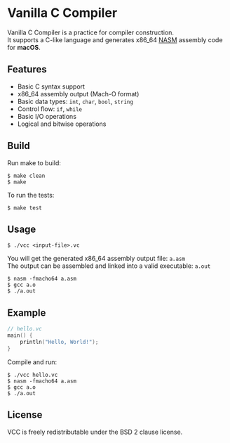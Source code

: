# Vanilla C Compiler

Vanilla C Compiler is a practice for compiler construction.  
It supports a C-like language and generates x86_64 [NASM](https://github.com/netwide-assembler/nasm) assembly code for **macOS**.

## Features

- Basic C syntax support
- x86_64 assembly output (Mach-O format)
- Basic data types: `int`, `char`, `bool`, `string`
- Control flow: `if`, `while`
- Basic I/O operations
- Logical and bitwise operations

## Build

Run make to build:
```shell
$ make clean
$ make
```

To run the tests:
```shell
$ make test
```

## Usage

```shell
$ ./vcc <input-file>.vc
```

You will get the generated x86_64 assembly output file: `a.asm`  
The output can be assembled and linked into a valid executable: `a.out`
```shell
$ nasm -fmacho64 a.asm
$ gcc a.o
$ ./a.out
```

## Example

```c
// hello.vc
main() {
    println("Hello, World!");
}
```

Compile and run:
```shell
$ ./vcc hello.vc
$ nasm -fmacho64 a.asm
$ gcc a.o
$ ./a.out
```

## License

VCC is freely redistributable under the BSD 2 clause license.

